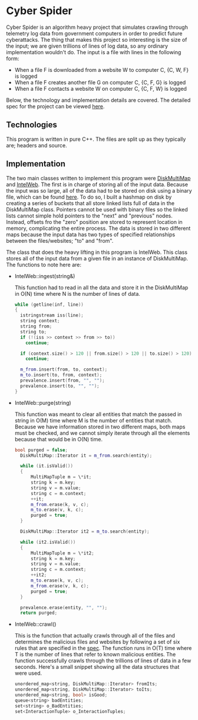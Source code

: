 # Cyber Spider

Cyber Spider is an algorithm heavy project that simulates crawling through telemetry log data from government computers in order to predict future cyberattacks. The thing that makes this project so interesting is the size of the input; we are given trillions of lines of log data, so any ordinary implementation wouldn't do. The input is a file with lines in the following form:

- When a file F is downloaded from a website W to computer C, {C, W, F} is logged
- When a file F creates another file G on computer C, {C, F, G} is logged
- When a file F contacts a website W on computer C, {C, F, W} is logged

Below, the technology and implementation details are covered. The detailed spec for the project can be viewed [here][spec].

## Technologies

This program is written in pure C++. The files are split up as they typically are; headers and source.

## Implementation

The two main classes written to implement this program were [DiskMultiMap][multimap] and [IntelWeb][intelweb].
The first is in charge of storing all of the input data. Because the input was so large, all of the data had to be stored on disk using a binary file, which can be found [here][binaryfile]. To do so, I built a hashmap on disk by creating a series of buckets that all store linked lists full of data in the DiskMultiMap class. Pointers cannot be used with binary files so the linked lists cannot simple hold pointers to the "next" and "previous" nodes. Instead, offsets fro the "zero" position are stored to represent location in memory, complicating the entire process. The data is stored in two different maps because the input data has two types of specified relationships between the files/websites; "to" and "from".

The class that does the heavy lifting in this program is IntelWeb. This class stores all of the input data from a given file in an instance of DiskMultiMap. The functions to note here are:

- IntelWeb::ingest(string&)

  This function had to read in all the data and store it in the DiskMultiMap in O(N) time where N is the number of lines of data.

  ```c++
  while (getline(inf, line))
  {
    istringstream iss(line);
    string context;
    string from;
    string to;
    if (!(iss >> context >> from >> to))
      continue;

    if (context.size() > 120 || from.size() > 120 || to.size() > 120)
      continue;

    m_from.insert(from, to, context);
    m_to.insert(to, from, context);
    prevalence.insert(from, "", "");
    prevalence.insert(to, "", "");
  }
  ```

- IntelWeb::purge(string)

  This function was meant to clear all entities that match the passed in string in O(M) time where M is the number of entities that match. Because we have information stored in two different maps, both maps must be checked, and we cannot simply iterate through all the elements because that would be in O(N) time.

  ```c++
  bool purged = false;
	DiskMultiMap::Iterator it = m_from.search(entity);

	while (it.isValid())
	{
		MultiMapTuple m = \*it;
		string k = m.key;
		string v = m.value;
		string c = m.context;
		++it;
		m_from.erase(k, v, c);
		m_to.erase(v, k, c);
		purged = true;
	}

	DiskMultiMap::Iterator it2 = m_to.search(entity);

	while (it2.isValid())
	{
		MultiMapTuple m = \*it2;
		string k = m.key;
		string v = m.value;
		string c = m.context;
		++it2;
		m_to.erase(k, v, c);
		m_from.erase(v, k, c);
		purged = true;
	}

	prevalence.erase(entity, "", "");
	return purged;
  ```

- IntelWeb::crawl()

  This is the function that actually crawls through all of the files and determines the malicious files and websites by following a set of six rules that are specified in the [spec][spec]. The function runs in O(T) time where T is the number of lines that refer to known malicious entities. The function successfully crawls through the trillions of lines of data in a few seconds. Here's a small snippet showing all the data structures that were used.

  ```c++
  unordered_map<string, DiskMultiMap::Iterator> fromIts;
  unordered_map<string, DiskMultiMap::Iterator> toIts;
  unordered_map<string, bool> isGood;
  queue<string> badEntities;
  set<string> o_BadEntities;
  set<InteractionTuple> o_InteractionTuples;
  ```

[spec]: ./spec.pdf
[multimap]: ./DiskMultiMap.cpp
[intelweb]: ./IntelWeb.cpp
[binaryfile]: ./BinaryFile.h
